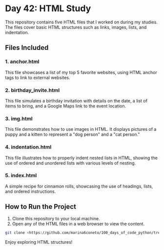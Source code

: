 # Day 42: HTML Study 

This repository contains five HTML files that I worked on during my studies. The files cover basic HTML structures such as links, images, lists, and indentation.

## Files Included

### 1. anchor.html
This file showcases a list of my top 5 favorite websites, using HTML anchor tags to link to external websites.

### 2. birthday_invite.html
This file simulates a birthday invitation with details on the date, a list of items to bring, and a Google Maps link to the event location.

### 3. img.html
This file demonstrates how to use images in HTML. It displays pictures of a puppy and a kitten to represent a "dog person" and a "cat person."

### 4. indentation.html
This file illustrates how to properly indent nested lists in HTML, showing the use of ordered and unordered lists with various levels of nesting.

### 5. index.html 
A simple recipe for cinnamon rolls, showcasing the use of headings, lists, and ordered instructions.

## How to Run the Project

1. Clone this repository to your local machine.
2. Open any of the HTML files in a web browser to view the content.

```bash
git clone <https://github.com/marina6coneto/100_days_of_code_python/tree/master/day_42/>
```

Enjoy exploring HTML structures!
